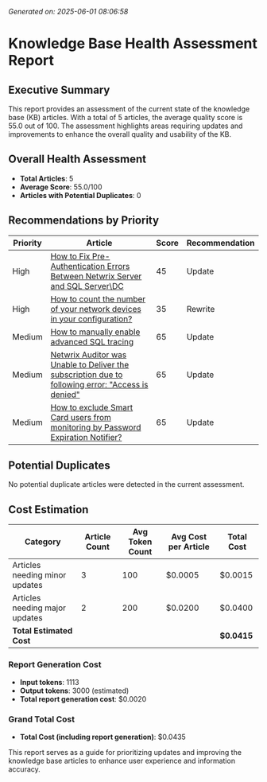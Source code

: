 *Generated on: 2025-06-01 08:06:58*

# Knowledge Base Health Assessment Report

## Executive Summary
This report provides an assessment of the current state of the knowledge base (KB) articles. With a total of 5 articles, the average quality score is 55.0 out of 100. The assessment highlights areas requiring updates and improvements to enhance the overall quality and usability of the KB.

## Overall Health Assessment
- **Total Articles**: 5
- **Average Score**: 55.0/100
- **Articles with Potential Duplicates**: 0

## Recommendations by Priority

| Priority | Article | Score | Recommendation |
|----------|---------|-------|----------------|
| High     | [How to Fix Pre-Authentication Errors Between Netwrix Server and SQL Server\DC](..\ka04u000000HcaBAAS.html) | 45    | Update          |
| High     | [How to count the number of your network devices in your configuration?](..\ka04u000000HcMbAAK.html) | 35    | Rewrite         |
| Medium   | [How to manually enable advanced SQL tracing](..\ka04u0000001B1iAAE.html) | 65    | Update          |
| Medium   | [Netwrix Auditor was Unable to Deliver the subscription due to following error: "Access is denied"](..\ka04u000000HcaIAAS.html) | 65    | Update          |
| Medium   | [How to exclude Smart Card users from monitoring by Password Expiration Notifier?](..\ka04u000000HcMkAAK.html) | 65    | Update          |

## Potential Duplicates
No potential duplicate articles were detected in the current assessment.

## Cost Estimation

| Category                     | Article Count | Avg Token Count | Avg Cost per Article | Total Cost  |
|------------------------------|---------------|------------------|----------------------|-------------|
| Articles needing minor updates| 3             | 100              | $0.0005              | $0.0015     |
| Articles needing major updates| 2             | 200              | $0.0200              | $0.0400     |
| **Total Estimated Cost**     |               |                  |                      | **$0.0415** |

### Report Generation Cost
- **Input tokens**: 1113
- **Output tokens**: 3000 (estimated)
- **Total report generation cost**: $0.0020

### Grand Total Cost
- **Total Cost (including report generation)**: $0.0435

This report serves as a guide for prioritizing updates and improving the knowledge base articles to enhance user experience and information accuracy.